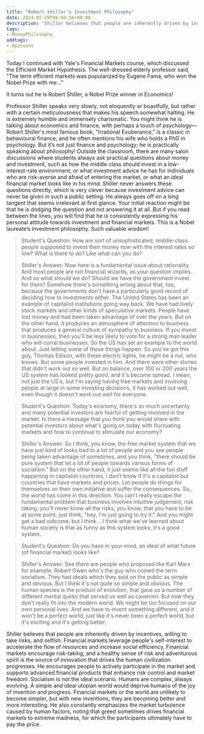 ```yaml
---
title: "Robert Shiller's Investment Philosophy"
date: 2024-05-29T06:04:56+08:00
description: "Shiller believes that people are inherently driven by incentives, willing to take risks, and selfish. Financial markets leverage people's self-interest to accelerate the flow of resources and increase social efficiency. Financial markets encourage risk-taking, and a healthy sense of risk and adventurous spirit is the source of innovation that drives the human civilization progresses. He encourages people to actively participate in the market and supports advanced financial products that enhance risk control and market freedom. Socialism is not the ideal scenario. Humans are complex, always evolving. A simple and ideal utopian world would deprive humans of the joy of invention and progress. Financial markets or the world are unlikely to become simpler, but with new inventions, they are becoming better and more interesting. He also constantly emphasizes the market turbulence caused by human factors, noting that greed sometimes drives financial markets to extreme madness, for which the participants ultimately have to pay the price."
tags:
- MoneyPhilosophy
addtags:
- Opinions
---
```


Today I continued with Yale's Financial Markets course, which discussed the Efficient Market Hypothesis. The well-dressed elderly professor said, "The term efficient markets was popularized by Eugene Fama, who won the Nobel Prize with me..."

It turns out he is Robert Shiller, a Nobel Prize winner in Economics!

Professor Shiller speaks very slowly, not eloquently or boastfully, but rather with a certain meticulousness that makes his speech somewhat halting. He is extremely humble and immensely charismatic. You might think he is talking about economics and finance, with perhaps a touch of psychology—Robert Shiller's most famous book, "Irrational Exuberance," is a classic in behavioural finance, and he often mentions his wife who holds a PhD in psychology. But it’s not just finance and psychology; he is practically speaking about philosophy! Outside the classroom, there are many salon discussions where students always ask practical questions about money and investment, such as how the middle class should invest in a low-interest-rate environment, or what investment advice he has for individuals who are risk-averse and afraid of entering the market, or what an ideal financial market looks like in his mind. Shiller never answers these questions directly, which is very clever because investment advice can never be given in such a public setting. He always goes off on a long tangent that seems irrelevant at first glance. Your initial reaction might be that he is dodging the question and not answering it at all. But if you read between the lines, you will find that he is consistently expressing his personal attitude towards investment and financial markets. This is a Nobel laureate’s investment philosophy. Such valuable wisdom!

> Student's Question: How are sort of unsophisticated, middle-class people supposed to invest their money now with the interest rates so low? What is there to do? Like what can you do?
>
> Shiller's Answer: Now here is a fundamental issue about rationality. And most people are not financial wizards, as your question implies. And so what should we do? Should we have the government invest for them? Somehow there's something wrong about that, too, because the governments don't have a particularly good record of deciding how to investments either. The United States has been an example of capitalist institutions going way back. We have had lively stock markets and other kinds of speculative markets. People have lost money and had been taken advantage of over the years. But on the other hand, it produces an atmosphere of attention to business that produces a general culture of sympathy to business. If you invest in businesses, then you'll be less likely to vote for a strong man leader who will corral businesses. So the US has set an example to the world about. Just letting some of these things happen. So you've got this guy, Thomas Edison, with these electric lights, he might be a nut, who knows. But some people invested in him. And there were other stories that didn't work out so well. But on balance, over 100 or 200 years the US system has looked pretty good, and it's become spread. I mean, not just the US's, but I'm saying having free markets and involving people at large in some investing decisions, it has worked out well, even though it doesn't work out well for everyone.

> Student's Question: Today's economy, there's so much uncertainty and many potential investors are fearful of getting involved in the market. Is there a message that you think you would share with potential investors about what's going on today with fluctuating markets and how to continue to stimulate our economy?
> 
> Shiller's Answer: So I think, you know, the free market system that we have just kind of looks bad to a lot of people and you see people being taken advantage of sometimes, and you think, "there should be pure system that let a lot of people towards various forms of socialism." But on the other hand, it just seems like all the fun stuff happening in capitalist countries, I don't know if it's a capitalist but countries that have markets and prices. Let people do things for themselves on their own initiative and suffer the consequences. So, the world has come in this direction. You can't really escape the fundamental problem that business involves intuitive judgement, risk taking, you'll never know all the risks, you know, that you have to be at some point, just think, "hey, I'm just going to try it." And you might get a bad outcome, but I think... I think what we've learned about human society is that as funny as this system looks, it's a good system.

> Student's Question: Do you have in your mind, an ideal of what future (of financial market) looks like?
>
> Shiller's Answer: See there are people who proposed like Karl Marx for example. Robert Owen who's the guy who coined the term socialism. They had ideals which they sold on the public as simple and obvious. But I think it's not quite so simple and obvious. The human species is the product of evolution, that gave us a number of different mental quirks that served us well as cavemen. But now they don't really fit into the modern world. We might be too focused on our own personal lives. And we have to invent something different, and it won't be a perfect world, just like it's never been a perfect world, but it's exciting and it's getting better.

Shiller believes that people are inherently driven by incentives, willing to take risks, and selfish. Financial markets leverage people's self-interest to accelerate the flow of resources and increase social efficiency. Financial markets encourage risk-taking, and a healthy sense of risk and adventurous spirit is the source of innovation that drives the human civilization progresses. He encourages people to actively participate in the market and supports advanced financial products that enhance risk control and market freedom. Socialism is not the ideal scenario. Humans are complex, always evolving. A simple and ideal utopian world would deprive humans of the joy of invention and progress. Financial markets or the world are unlikely to become simpler, but with new inventions, they are becoming better and more interesting. He also constantly emphasizes the market turbulence caused by human factors, noting that greed sometimes drives financial markets to extreme madness, for which the participants ultimately have to pay the price.
